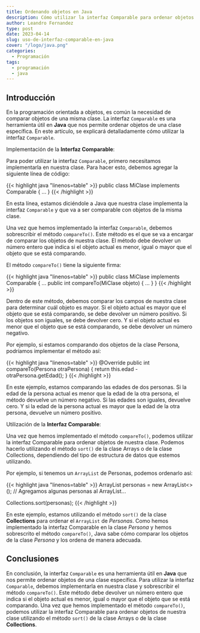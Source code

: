 ```yaml
---
title: Ordenando objetos en Java
description: Cómo utilizar la interfaz Comparable para ordenar objetos en Java
author: Leandro Fernandez
type: post
date: 2023-04-14
slug: uso-de-interfaz-comparable-en-java
cover: "/logo/java.png"
categories:
  - Programación
tags:
  - programación
  - java
---
```


## Introducción

En la programación orientada a objetos, es común la necesidad de comparar objetos de una misma clase. La interfaz `Comparable` es una herramienta útil en **Java** que nos permite ordenar objetos de una clase específica. En este artículo, se explicará detalladamente cómo utilizar la interfaz `Comparable`.

Implementación de la **Interfaz Comparable**:

Para poder utilizar la interfaz `Comparable`, primero necesitamos implementarla en nuestra clase. Para hacer esto, debemos agregar la siguiente línea de código:

{{< highlight java "linenos=table" >}}
public class MiClase implements Comparable<MiClase> {
  ...
}
{{< /highlight >}}

En esta línea, estamos diciéndole a Java que nuestra clase implementa la interfaz `Comparable` y que va a ser comparable con objetos de la misma clase.

Una vez que hemos implementado la interfaz `Comparable`, debemos sobrescribir el método `compareTo()`. Este método es el que se va a encargar de comparar los objetos de nuestra clase. El método debe devolver un número entero que indica si el objeto actual es menor, igual o mayor que el objeto que se está comparando.

El método `compareTo()` tiene la siguiente firma:

{{< highlight java "linenos=table" >}}
public class MiClase implements Comparable<MiClase> {
  ...
  public int compareTo(MiClase objeto) {
    ...
  }
}
{{< /highlight >}}

Dentro de este método, debemos comparar los campos de nuestra clase para determinar cuál objeto es mayor. Si el objeto actual es mayor que el objeto que se está comparando, se debe devolver un número positivo. Si los objetos son iguales, se debe devolver cero. Y si el objeto actual es menor que el objeto que se está comparando, se debe devolver un número negativo.

Por ejemplo, si estamos comparando dos objetos de la clase Persona, podríamos implementar el método así:

{{< highlight java "linenos=table" >}}
@Override
public int compareTo(Persona otraPersona) {
    return this.edad - otraPersona.getEdad();
}
{{< /highlight >}}

En este ejemplo, estamos comparando las edades de dos personas. Si la edad de la persona actual es menor que la edad de la otra persona, el método devuelve un número negativo. Si las edades son iguales, devuelve cero. Y si la edad de la persona actual es mayor que la edad de la otra persona, devuelve un número positivo.

Utilización de la **Interfaz Comparable**:

Una vez que hemos implementado el método `compareTo()`, podemos utilizar la interfaz Comparable para ordenar objetos de nuestra clase. Podemos hacerlo utilizando el método `sort()` de la clase Arrays o de la clase Collections, dependiendo del tipo de estructura de datos que estemos utilizando.

Por ejemplo, si tenemos un `ArrayList` de Personas, podemos ordenarlo así:

{{< highlight java "linenos=table" >}}
ArrayList<Persona> personas = new ArrayList<>();
// Agregamos algunas personas al ArrayList...

Collections.sort(personas);
{{< /highlight >}}

En este ejemplo, estamos utilizando el método `sort()` de la clase **Collections** para ordenar el `ArrayList` de _Personas_. Como hemos implementado la interfaz Comparable en la clase _Persona_ y hemos sobrescrito el método `compareTo()`, Java sabe cómo comparar los objetos de la clase _Persona_ y los ordena de manera adecuada.

## Conclusiones

En conclusión, la interfaz `Comparable` es una herramienta útil en **Java** que nos permite ordenar objetos de una clase específica. Para utilizar la interfaz `Comparable`, debemos implementarla en nuestra clase y sobrescribir el método `compareTo()`. Este método debe devolver un número entero que indica si el objeto actual es menor, igual o mayor que el objeto que se está comparando. Una vez que hemos implementado el método `compareTo()`, podemos utilizar la interfaz Comparable para ordenar objetos de nuestra clase utilizando el método `sort()` de la clase Arrays o de la clase **Collections**.